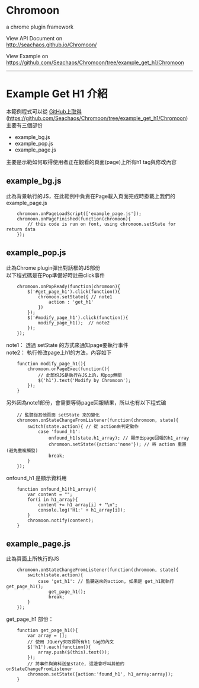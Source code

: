# Chromoon
a chrome plugin framework

View API Document on  
http://seachaos.github.io/Chromoon/  


View Example on  
https://github.com/Seachaos/Chromoon/tree/example_get_h1/Chromoon  


----

# Example Get H1 介紹

本範例程式可以從 [GitHub上取得](https://github.com/Seachaos/Chromoon/tree/example_get_h1/Chromoon)  
(https://github.com/Seachaos/Chromoon/tree/example_get_h1/Chromoon)   
主要有三個部份  

* example_bg.js
* example_pop.js
* example_page.js

主要是示範如何取得使用者正在觀看的頁面(page)上所有h1 tag與修改內容

## example_bg.js
此為背景執行的JS，在此範例中負責在Page載入頁面完成時掛載上我們的 example_page.js

		chromoon.onPageLoadScript(['example_page.js']);
		chromoon.onPageFinished(function(chromoon){
			// this code is run on font, using chromoon.setState for return data
		});


## example_pop.js
此為Chrome plugin彈出對話框的JS部份  
以下程式碼是在Pop準備好時註冊click事件  


		chromoon.onPopReady(function(chromoon){
			$('#get_page_h1').click(function(){
				chromoon.setState({ // note1
					action : 'get_h1'
				})
			});
			$('#modify_page_h1').click(function(){
				modify_page_h1();  // note2
			});
		});

note1： 透過 setState 的方式來通知page要執行事件  
note2： 執行修改page上h1的方法，內容如下  

		function modify_page_h1(){
			chromoon.onPageExec(function(){
				// 此部份JS是執行在JS上的，和pop無關
				$('h1').text('Modify by Chromoon');
			});
		}

另外因為note1部份，會需要等待page回報結果，所以也有以下程式碥

		// 監聽從其他頁面 setState 來的變化
		chromoon.onStateChangeFromListener(function(chromoon, state){
			switch(state.action){ // 從 action來判定動作
				case 'found_h1':
					onfound_h1(state.h1_array); // 顯示出page回報的h1_array  
					chromoon.setState({action:'none'}); // 將 action 重置 (避免重複觸發)
					break;
			}
		});

onfound_h1 是顯示資料用

		function onfound_h1(h1_array){
			var content = "";
			for(i in h1_array){
				content += h1_array[i] + "\n";
				console.log('H1:' + h1_array[i]);
			}
			chromoon.notify(content);
		}



## example_page.js
此為頁面上所執行的JS

		chromoon.onStateChangeFromListener(function(chromoon, state){
			switch(state.action){
				case 'get_h1': // 監聽送來的action, 如果是 get_h1就執行 get_page_h1();
					get_page_h1();
					break;
			}
		});

get\_page\_h1 部份：

		function get_page_h1(){
			var array = [];
			// 使用 JQuery來取得所有h1 tag的內文
			$('h1').each(function(){
				array.push($(this).text());
			});
			// 將事件與資料送至state, 這邊會呼叫其他的 onStateChangeFromListener
			chromoon.setState({action:'found_h1', h1_array:array});
		}



